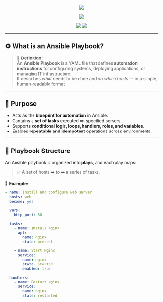 <!-- HEADER -->
<p align="center">
  <img src="https://capsule-render.vercel.app/api?type=waving&color=0:0A192F,100:1E90FF&height=200&section=header&text=📘%20Ansible%20Playbook%20Explained&fontSize=32&fontColor=ffffff&animation=twinkling"/>
</p>

<p align="center">
  <img src="https://readme-typing-svg.herokuapp.com?duration=3500&pause=800&color=1E90FF&center=true&vCenter=true&width=850&lines=Understanding+Ansible+Playbooks;Structure%2C+Syntax%2C+and+Key+Components"/>
</p>

<p align="center">
  <img src="https://img.shields.io/badge/Automation-Ansible-blue?style=for-the-badge&logo=ansible&logoColor=white"/>
  <img src="https://img.shields.io/badge/Language-YAML-1572B6?style=for-the-badge&logo=yaml&logoColor=white"/>
</p>

---

## ⚙️ **What is an Ansible Playbook?**

> 🧠 **Definition:**  
> An **Ansible Playbook** is a YAML file that defines **automation instructions** for configuring systems, deploying applications, or managing IT infrastructure.  
> It describes *what* needs to be done and *on which hosts* — in a simple, human-readable format.

---

## 🧩 **Purpose**

- Acts as the **blueprint for automation** in Ansible.  
- Contains a **set of tasks** executed on specified servers.  
- Supports **conditional logic, loops, handlers, roles, and variables**.  
- Enables **repeatable and idempotent** operations across environments.

---

## 📂 **Playbook Structure**

An Ansible playbook is organized into **plays**, and each play maps:
> ✅ A set of hosts ➡️ to ➡️ a series of tasks.

📘 **Example:**
```yaml
- name: Install and configure web server
  hosts: web
  become: yes

  vars:
    http_port: 80

  tasks:
    - name: Install Nginx
      apt:
        name: nginx
        state: present

    - name: Start Nginx
      service:
        name: nginx
        state: started
        enabled: true

  handlers:
    - name: Restart Nginx
      service:
        name: nginx
        state: restarted

